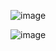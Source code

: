 ![image](https://github.com/Chaiyapa/03376836-OOP-2566-Lab-11/assets/144195729/73afc4f2-a724-4caf-83dd-03b2db6a9dbe)

![image](https://github.com/Chaiyapa/03376836-OOP-2566-Lab-11/assets/144195729/976bf765-b1d3-4861-adb6-3bf1c92b1850)
